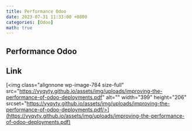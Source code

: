 ```yaml
---
title: Performance Odoo 
date: 2023-07-31 11:33:00 +0800
categories: [Odoo]
math: true
---
```

## Performance Odoo 

## Link

[<img class="alignnone wp-image-784 size-full" src="https://vyqyty.github.io/assets/img/uploads/improving-the-performance-of-odoo-deployments.pdf" alt="" width="399" height="206" srcset="https://vyqyty.github.io/assets/img/uploads/improving-the-performance-of-odoo-deployments.pdf/>](https://vyqyty.github.io/assets/img/uploads/improving-the-performance-of-odoo-deployments.pdf)
